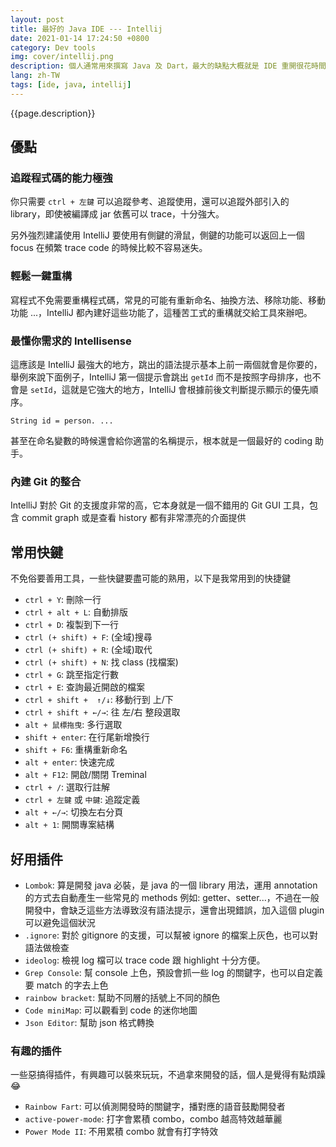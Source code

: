 ```yaml
---
layout: post
title: 最好的 Java IDE --- Intellij
date: 2021-01-14 17:24:50 +0800
category: Dev tools
img: cover/intellij.png
description: 個人通常用來撰寫 Java 及 Dart，最大的缺點大概就是 IDE 重開很花時間，但是不影響他的強大使用體驗，Intellisense 速度快且精確，語法支援上很友善，自動完成的提示可以有效優化程式碼，程式碼檢查功能嚴謹，啟動後運行速度快，使用體驗相當良好，各種插件也是功能強大
lang: zh-TW
tags: [ide, java, intellij]
---
```


{{page.description}}

## 優點
### 追蹤程式碼的能力極強
你只需要 `ctrl + 左鍵` 可以追蹤參考、追蹤使用，還可以追蹤外部引入的 library，即使被編譯成 jar 依舊可以 trace，十分強大。

另外強烈建議使用 IntelliJ 要使用有側鍵的滑鼠，側鍵的功能可以返回上一個 focus 在頻繁 trace code 的時候比較不容易迷失。


### 輕鬆一鍵重構
寫程式不免需要重構程式碼，常見的可能有重新命名、抽換方法、移除功能、移動功能 ...，IntelliJ 都內建好這些功能了，這種苦工式的重構就交給工具來辦吧。

### 最懂你需求的 Intellisense
這應該是 IntelliJ 最強大的地方，跳出的語法提示基本上前一兩個就會是你要的，舉例來說下面例子，IntelliJ 第一個提示會跳出 `getId` 而不是按照字母排序，也不會是 `setId`，這就是它強大的地方，IntelliJ 會根據前後文判斷提示顯示的優先順序。

```
String id = person. ...
```

甚至在命名變數的時候還會給你適當的名稱提示，根本就是一個最好的 coding 助手。

### 內建 Git 的整合
IntelliJ 對於 Git 的支援度非常的高，它本身就是一個不錯用的 Git GUI 工具，包含 commit graph 或是查看 history 都有非常漂亮的介面提供

## 常用快鍵
不免俗要善用工具，一些快鍵要盡可能的熟用，以下是我常用到的快捷鍵

+ `ctrl + Y`: 刪除一行
+ `ctrl + alt + L`: 自動排版
+ `ctrl + D`: 複製到下一行
+ `ctrl (+ shift) + F`: (全域)搜尋
+ `ctrl (+ shift) + R`: (全域)取代
+ `ctrl (+ shift) + N`: 找 class (找檔案)
+ `ctrl + G`: 跳至指定行數
+ `ctrl + E`: 查詢最近開啟的檔案
+ `ctrl + shift +  ↑/↓`: 移動行到 上/下
+ `ctrl + shift + ←/→`: 往 左/右 整段選取
+ `alt + 鼠標拖曳`: 多行選取
+ `shift + enter`: 在行尾新增換行
+ `shift + F6`: 重構重新命名
+ `alt + enter`: 快速完成
+ `alt + F12`: 開啟/關閉 Treminal
+ `ctrl + /`: 選取行註解
+ `ctrl + 左鍵` 或 `中鍵`: 追蹤定義
+ `alt + ←/→`: 切換左右分頁
+ `alt + 1`: 開關專案結構

## 好用插件
+ `Lombok`: 算是開發 java 必裝，是 java 的一個 library 用法，運用 annotation 的方式去自動產生一些常見的 methods 例如: getter、setter...，不過在一般開發中，會缺乏這些方法導致沒有語法提示，還會出現錯誤，加入這個 plugin 可以避免這個狀況
+ `.ignore`: 對於 gitignore 的支援，可以幫被 ignore 的檔案上灰色，也可以對語法做檢查
+ `ideolog`: 檢視 log 檔可以 trace code 跟 highlight 十分方便。
+ `Grep Console`: 幫 console 上色，預設會抓一些 log 的關鍵字，也可以自定義要 match 的字去上色
+ `rainbow bracket`: 幫助不同層的括號上不同的顏色
+ `Code miniMap`: 可以觀看到 code 的迷你地圖
+ `Json Editor`: 幫助 json 格式轉換

### 有趣的插件
一些惡搞得插件，有興趣可以裝來玩玩，不過拿來開發的話，個人是覺得有點煩躁😂
+ `Rainbow Fart`: 可以偵測開發時的關鍵字，播對應的語音鼓勵開發者
+ `active-power-mode`: 打字會累積 combo，combo 越高特效越華麗
+ `Power Mode II`: 不用累積 combo 就會有打字特效